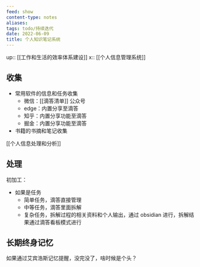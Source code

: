 ```yaml
---
feed: show
content-type: notes
aliases: 
tags: todo/持续迭代 
date: 2022-06-09
title: 个人知识笔记系统
---
```

up:: [[工作和生活的效率体系建设]]
x:: [[个人信息管理系统]]

## 收集

- 常用软件的信息和任务收集
	- 微信：[[滴答清单]] 公众号
	- edge：内置分享至滴答
	- 知乎：内置分享功能至滴答
	- 掘金：内置分享功能至滴答
- 书籍的书摘和笔记收集

[[个人信息处理和分析]]

## 处理

初加工：
- 如果是任务
	- 简单任务，滴答直接管理
	- 中等任务，滴答里面拆解
	- 复杂任务，拆解过程的相关资料和个人输出，通过 obsidian 进行，拆解结果通过滴答看板模式进行

## 长期终身记忆

如果通过艾宾浩斯记忆提醒，没完没了，啥时候是个头？
